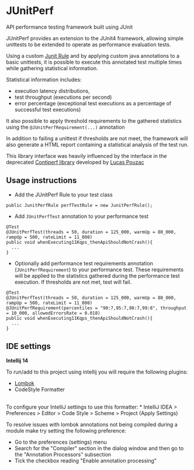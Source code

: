 # JUnitPerf

API performance testing framework built using JUnit

JUnitPerf provides an extension to the JUnit4 framework, allowing simple unittests to be extended to operate as 
performance evaluation tests. 

Using a custom [Junit Rule](https://github.com/junit-team/junit4/wiki/Rules) and by 
applying custom java annotations to a basic unittests, it is possible to execute this annotated test multiple times 
while gathering statistical information. 

Statistical information includes:
* execution latency distributions, 
* test throughput (executions per second)
* error percentage (exceptional test executions as a percentage of successful test executions)

It also possible to apply threshold requirements to the gathered statistics using the `@JUnitPerfRequirement(...)` annotation

In addition to failing a unittest if thresholds are not meet, the framework will also generate a HTML report 
containing a statistical analysis of the test run.


This library interface was heavily influenced by the interface in the deprecated 
[Contiperf library](https://github.com/lucaspouzac/contiperf) developed by [Lucas Pouzac](https://github.com/lucaspouzac)

## Usage instructions

* Add the JUnitPerf Rule to your test class

`public JunitPerfRule perfTestRule = new JunitPerfRule();`

* Add `JUnitPerfTest` annotation to your performance test 

```
@Test
@JUnitPerfTest(threads = 50, duration = 125_000, warmUp = 80_000, rampUp = 500, rateLimit = 11_000)
public void whenExecuting11Kqps_thenApiShouldNotCrash(){
  ...
}
``` 

* Optionally add performance test requirements annotation (`JUnitPerfRequirement`) to your performance test. 
These requirements will be applied to the statistics gathered during the performance test execution. 
If thresholds are not met, test will fail.


```
@Test
@JUnitPerfTest(threads = 50, duration = 125_000, warmUp = 80_000, rampUp = 500, rateLimit = 11_000)
@JUnitPerfRequirement(percentiles = "90:7,95:7,98:7,99:8", throughput = 10_000, allowedErrorsRate = 0.018)
public void whenExecuting11Kqps_thenApiShouldNotCrash(){
  ...
}
``` 


## IDE settings

**Intellij 14**

To run/add to this project using intellij you will require the following plugins:

* [Lombok](https://plugins.jetbrains.com/plugin/6317)
* CodeStyle Formatter
<br />
To configure your IntelliJ settings to use this formatter:
    * IntelliJ IDEA > Preferences > Editor > Code Style > Scheme > Project (Apply Settings)

To resolve issues with lombok annotations not being compiled during a module make try setting the following preference:

* Go to the preferences (settings) menu
* Search for the "Compiler" section in the dialog window and then go to the "Annotation Processors" subsection
* Tick the checkbox reading "Enable annotation processing"

<br />
